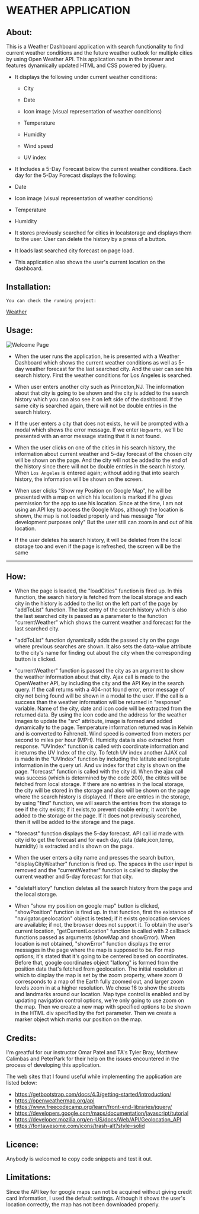 # WEATHER APPLICATION

## About: ##

This is a Weather Dashboard application with search functionality to find current weather conditions and the future weather outlook for multiple cities by using Open Weather API. This application runs in the browser and features dynamically updated HTML and CSS powered by jQuery.

* It displays the following under current weather conditions:

  * City

  * Date

  * Icon image (visual representation of weather conditions)

  * Temperature

  * Humidity

  * Wind speed

  * UV index

*  It Includes a 5-Day Forecast below the current weather conditions. Each day for the 5-Day Forecast displays the following:

  * Date

  * Icon image (visual representation of weather conditions)

  * Temperature

  * Humidity

* It stores previously searched for cities in localstorage and displays them to the user. User can delete the history by a press of a button.

* It loads last searched city forecast on page load.

* This application also shows the user's current location on the dashboard.


## Installation: ##

    You can check the running project:

  [Weather](https://my-static-weather-application.herokuapp.com/index.html)

## Usage: ##

  ![Welcome Page](images/weather.gif)

   - When the user runs the application, he is presented with a Weather Dashboard which shows the current weather conditions as well as 5-day weather forecast for the last searched city. And the user can see his search history. First the weather conditions for Los Angeles is searched.

   - When user enters another city such as Princeton,NJ. The information about that city is going to be shown and the city is added to the search history which you can also see it on left side of the dashboard. If the same city is searched again, there will not be double entries in the search history.

   - If the user enters a city that does not exists, he will be prompted with a modal which shows the error message. If we enter `Hogwarts`, we'll be presented with an error message stating that it is not found.

   - When the user clicks on one of the cities in his search history, the information about current weather and 5-day forecast of the chosen city will be shown on the page. And the city will not be added to the end of the history since there will not be double entries in the search history. When `Los Angeles` is entered again; without adding that into search history, the information will be shown on the screen.

  - When user clicks "Show my Position on Google Map", he will be presented with a map on which his location is marked if he gives permission for the app to use his location. Since at the time, I am not using an API key to access the Google Maps, although the location is shown, the map is not loaded properly and has message "for development purposes only" But the user still can zoom in and out of his location.

  - If the user deletes his search history, it will be deleted from the local storage too and even if the page is refreshed, the screen will be the same


---------------------------------------------------------------------------------------------------------------------------

## How: ##

* When the page is loaded, the "loadCities" function is fired up. In this function, the search history is fetched from the local storage and each city in the history is added to the list on the left part of the page by "addToList" function. The last entry of the search history which is also the last searched city is passed as a parameter to the function "currentWeather" which shows the current weather and forecast for the last searched city.

* "addToList" function dynamically adds the passed city on the page where previous searches are shown. It also sets the data-value attribute to the city's name for finding out about the city when the corresponding button is clicked.

* "currentWeather" function is passed the city as an argument to show the weather information about that city. Ajax call is made to the OpenWeather API, by including the city and the API Key in the search query. If the call returns with a 404-not found error, error message of city not being found will be shown in a modal to the user. If the call is a success than the weather information will be returned in "response" variable. Name of the city, date and icon code will be extracted from the returned data. By using the icon code and the address for the weather images to update the "src" attribute, image is formed and added dynamically to the page. Temperature information returned was in Kelvin and is converted to Fahreneit. Wind speed is converted from meters per second to miles per hour (MPH). Humidity data is also extracted from response. "UVIndex" function is called with coordinate information and it returns the UV Index of the city. To fetch UV index another AJAX call is made in the "UVIndex" function by including the latitute and longitute information in the query url. And uv index for that city is shown on the page. "forecast" function is called with the city id. When the ajax call was success (which is determined by the code 200), the citites will be fetched from local storage. If there are no entries in the local storage, the city will be stored in the storage and also will be shown on the page where the search history is displayed. If there are entries in the storage, by using "find" function, we will search the entries from the storage to see if the city exists; if it exists,to prevent double entry, it won't be added to the storage or the page. If it does not previously searched, then it will be added to the storage and the page.

*  "forecast" function displays the 5-day forecast. API call id made with city id to get the forecast and for each day, data (date,icon,temp, humidity) is extracted and is shown on the page. 

* When the user enters a city name and presses the search button, "displayCityWeather"  function is fired up. The spaces in the user input is removed and the "currentWeather" function is called to display the current weather and 5-day forecast for that city.

* "deleteHistory" function deletes all the search history from the page and the local storage.

* When "show my position on google map" button is clicked, "showPosition" function is fired up. In that function, first the existance of "navigator.geolocation" object is  tested; if it exists geolocation services are available; if not, the browser does not support it. To obtain the user's current location, "getCurrentLocation" function is called with 2 callback functions passed as arguments (showMap and showError). When location is not obtained, "showError" function displays the error messages in the page where the map is supposed to be. For map options; it's stated that it's going to be centered based on coordinates. Before that, google coordinates object "latlong" is formed from the position data that's fetched from geolocation. The initial resolution at which to display the map is set by the zoom property, where zoom 0 corresponds to a map of the Earth fully zoomed out, and larger zoom levels zoom in at a higher resolution. We chose 16 to show the streets and landmarks around our location. Map type control is enabled and by updating navigation control options, we're only going to use zoom on the map. Then we create a new map with specified options to be shown in the HTML div specified by the fort parameter. Then we create a marker object which marks our position on the map.

## Credits: ## 

I'm greatful for our instructor Omar Patel and TA's Tyler Bray, Matthew Calimbas and PeterPark for their help on the issues encountered in the process of developing this application.

The web sites that I found useful while implementing the application are listed below:

  * https://getbootstrap.com/docs/4.3/getting-started/introduction/
  * https://openweathermap.org/api
  * https://www.freecodecamp.org/learn/front-end-libraries/jquery/
  * https://developers.google.com/maps/documentation/javascript/tutorial
  * https://developer.mozilla.org/en-US/docs/Web/API/Geolocation_API
  * https://fontawesome.com/icons/trash-alt?style=solid
  
## Licence: ##

Anybody is welcomed to copy code snippets and test it out.

## Limitations: ##

 Since the API key for google maps can not be acquired without giving credit card information, I used the default settings. Although it shows the user's location correctly, the map has not been downloaded properly. 